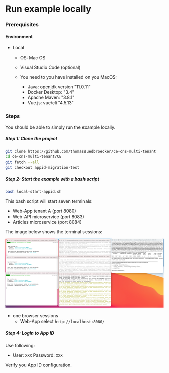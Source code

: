 # Run example locally

### Prerequisites

#### Environment

* Local

    * OS: Mac OS
    * Visual Studio Code (optional)

    * You need to you have installed on you MacOS:

        * Java: openjdk version "11.0.11"
        * Docker Desktop: "3.4"
        * Apache Maven: "3.8.1"
        * Vue.js: vue/cli "4.5.13"

### Steps

You should be able to simply run the example locally.

##### Step 1: Clone the project

```sh
git clone https://github.com/thomassuedbroecker/ce-cns-multi-tenant
cd ce-cns-multi-tenant/CE
git fetch --all
git checkout appid-migration-test
```

##### Step 2: Start the example with a bash script

```sh
bash local-start-appid.sh
```

This bash script will start seven terminals:
 
* Web-App tenant A (port 8080)
* Web-API microservice (port 8083)
* Articles microservice (port 8084)

The image below shows the terminal sessions:

![](images/local-example.png)

* one browser sessions
    * Web-App select `http://localhost:8080/` 

##### Step 4: Login to App ID

  Use following:

  - User: `XXX` Password: `XXX`


Verify you App ID configuration.